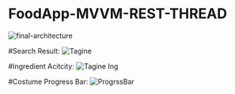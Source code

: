 # FoodApp-MVVM-REST-THREAD
![final-architecture](https://user-images.githubusercontent.com/57508129/105121379-5032b880-5ad4-11eb-84c2-91d8c6e3df6f.png)

#Search Result:
![Tagine](https://user-images.githubusercontent.com/57508129/105377127-c46f7800-5c0a-11eb-8ab8-0f12220ae2ce.png)

#Ingredient Acitcity:
![Tagine Ing](https://user-images.githubusercontent.com/57508129/105377141-c9342c00-5c0a-11eb-8f86-cfabce9d0b1c.png)

#Costume Progress Bar: 
![ProgrssBar](https://user-images.githubusercontent.com/57508129/105377174-d0f3d080-5c0a-11eb-9af7-abca7fa0a69c.png)
